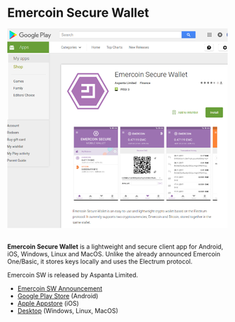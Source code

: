 # Emercoin Secure Wallet

<div style="boxOverflow"><img src="/images/EmercoinSW_Wallet.png" alt="Emercoin SW on Google Play" width="512"></div><br>

<strong>Emercoin Secure Wallet</strong> is a lightweight and secure client app for Android, iOS, Windows, Linux and MacOS. Unlike the already announced Emercoin One/Basic, it
stores keys locally and uses the Electrum protocol.

Emercoin SW is released by Aspanta Limited.

-   [Emercoin SW
    Announcement](https://medium.com/@emer.tech/emercoin-secure-wallet-1-0-53454d8cfca1)
-   [Google Play
    Store](https://play.google.com/store/apps/details?id=com.aspanta.emcsec) (Android)
-   [Apple Appstore](https://itunes.apple.com/us/app/emercoin-secure-wallet/id1273529858) (iOS)
-   [Desktop](https://download.emercoin.com/apps/EmcSec/latest) (Windows, Linux, MacOS)

